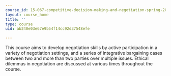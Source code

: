 ```yaml
---
course_id: 15-067-competitive-decision-making-and-negotiation-spring-2011
layout: course_home
title: ''
type: course
uid: ab240e03e67e9b54f14cc92d37548efe

---
```

This course aims to develop negotiation skills by active participation in a variety of negotiation settings, and a series of integrative bargaining cases between two and more than two parties over multiple issues. Ethical dilemmas in negotiation are discussed at various times throughout the course.

